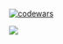 [![codewars][codewars_img]][codewars]

![][github_stats]

[codewars_img]: https://www.codewars.com/users/ILLHOME/badges/micro

[codewars]: https://www.codewars.com/users/ILLHOME

[github_stats]: https://github-profile-summary-cards.vercel.app/api/cards/profile-details?username=i-hom&theme=github_dark
